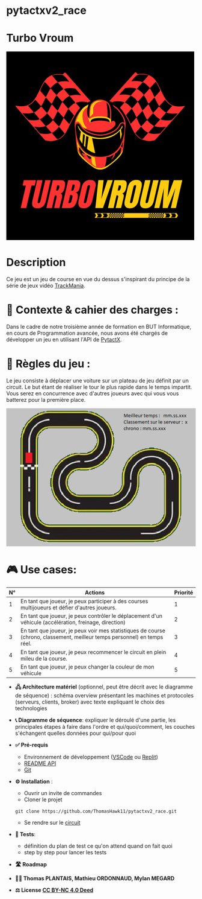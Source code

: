 # pytactxv2_race

# Turbo Vroum 

![Logo](res/logo.png)

# Description

Ce jeu est un jeu de course en vue du dessus s'inspirant du principe de la série de jeux vidéo [TrackMania](https://fr.wikipedia.org/wiki/TrackMania).
    
# 🎯 Contexte & cahier des charges : 

Dans le cadre de notre troisième année de formation en BUT Informatique, en cours de Programmation avancée, nous  avons été chargés de développer un jeu en utilisant l'API de [PytactX](https://tutos.jusdeliens.com/index.php/2023/04/27/pytactx-creez-vos-propres-regles-du-jeu/).

# 🎲 Règles du jeu :

Le jeu consiste à déplacer une voiture sur un plateau de jeu définit par un circuit. Le but étant de réaliser le tour le plus rapide dans le temps impartit. Vous serez en concurrence avec d'autres joueurs avec qui vous vous batterez pour la première place. 

![Maquette](res/maquette.png)

# 🎮 Use cases:

| N°  | Actions                                                                                                                  | Priorité |
| --- | ------------------------------------------------------------------------------------------------------------------------ | -------- |
| 1   | En tant que joueur, je peux participer à des courses multijoueurs et défier d'autres joueurs.                            | 1        |
| 2   | En tant que joueur, je peux contrôler le déplacement d'un véhicule (accélération, freinage, direction)                   | 2        |
| 3   | En tant que joueur, je peux voir mes statistiques de course (chrono, classement, meilleur temps personnel) en temps réel.| 3        |
| 4   | En tant que joueur, je peux recommencer le circuit en plein mileu de la course.                                          | 4        |
| 5   | En tant que joueur, je peux changer la couleur de mon véhicule                                                           | 5        |

      
- **🖧 Architecture matériel** (optionnel, peut être décrit avec le diagramme de séquence) : schéma overview présentant les machines et protocoles (serveurs, clients, broker) avec texte expliquant le choix des technologies 

- **📞 Diagramme de séquence**: expliquer le déroulé d'une partie, les principales étapes à faire dans l'ordre et qui/quoi/comment, les couches s'échangent quelles données pour qui/pour quoi

- **✅ Pré-requis** 
    - Environnement de développement ([VSCode](https://code.visualstudio.com/) ou [Replit](https://replit.com/))
    - [README API](src/api/README.md)
    - [Git](https://git-scm.com/book/en/v2/Getting-Started-Installing-Git)
- **⚙️ Installation** :
    - Ouvrir un invite de commandes
    - Cloner le projet
    ```
    git clone https://github.com/ThomasHawk11/pytactxv2_race.git
    ```
    - Se rendre sur le [circuit]()
- **🧪 Tests**: 
    - définition du plan de test ce qu'on attend quand on fait quoi 
    - step by step pour lancer les tests
- **🛣️ Roadmap**
- **🧑‍💻 Thomas PLANTAIS, Mathieu ORDONNAUD, Mylan MEGARD**
- **⚖️ License [CC BY-NC 4.0 Deed](https://creativecommons.org/licenses/by-nc/4.0/)**
